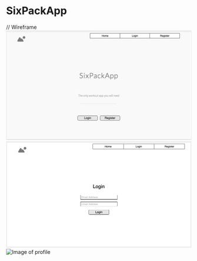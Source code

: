 # SixPackApp

// Wireframe
![Image of homepage](images/wireframe/SPAwf-home.png)
![Image of login](images/wireframe/SPAwf-Login.png)
![Image of profile](images/wireframe/PAwf-profile.png)
